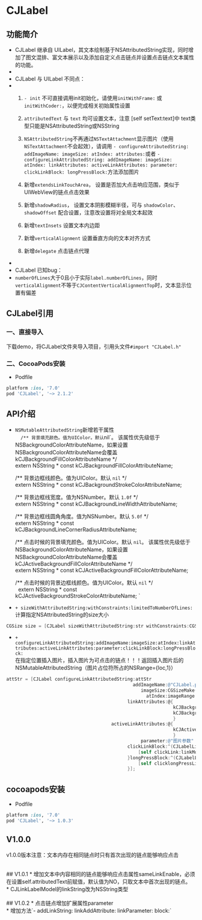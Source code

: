 # CJLabel

## 功能简介

 * CJLabel 继承自 UILabel，其文本绘制基于NSAttributedString实现，同时增加了图文混排、富文本展示以及添加自定义点击链点并设置点击链点文本属性的功能。
 *
 * CJLabel 与 UILabel 不同点：
 *
   1. `- init` 不可直接调用init初始化，请使用`initWithFrame:` 或 `initWithCoder:`，以便完成相关初始属性设置
 
   2. `attributedText` 与 `text` 均可设置文本，注意 [self setText:text]中 text类型只能是NSAttributedString或NSString
 
   3. `NSAttributedString`不再通过`NSTextAttachment`显示图片（使用`NSTextAttachment`不会起效），请调用
      `- configureAttributedString: addImageName: imageSize: atIndex: attributes:`或者
      `- configureLinkAttributedString: addImageName: imageSize: atIndex: linkAttributes: activeLinkAttributes: parameter: clickLinkBlock: longPressBlock:`方法添加图片
 
   4. 新增`extendsLinkTouchArea`， 设置是否加大点击响应范围，类似于UIWebView的链点点击效果
 
   5. 新增`shadowRadius`， 设置文本阴影模糊半径，可与 `shadowColor`、`shadowOffset` 配合设置，注意改设置将对全局文本起效
 
   6. 新增`textInsets` 设置文本内边距
 
   7. 新增`verticalAlignment` 设置垂直方向的文本对齐方式
   
   8. 新增`delegate` 点击链点代理
 *
 * CJLabel 已知bug：
 *
   `numberOfLines`大于0且小于实际`label.numberOfLines`，同时`verticalAlignment`不等于`CJContentVerticalAlignmentTop`时，文本显示位置有偏差

## CJLabel引用
### 一、直接导入
下载demo，将CJLabel文件夹导入项目，引用头文件`#import "CJLabel.h"`
### 二、CocoaPods安装
* Podfile<br/>
```ruby
platform :ios, '7.0'
pod 'CJLabel', '~> 2.1.2'
```

## API介绍
* `NSMutableAttributedString`新增若干属性<br/>
`
   /**
    背景填充颜色。值为UIColor。默认 `nil`。
    该属性优先级低于NSBackgroundColorAttributeName，如果设置NSBackgroundColorAttributeName会覆盖kCJBackgroundFillColorAttributeName
    */<br/>
   extern NSString * const kCJBackgroundFillColorAttributeName;

   /**
    背景边框线颜色。值为UIColor。默认 `nil`
    */<br/>
   extern NSString * const kCJBackgroundStrokeColorAttributeName;

   /**
    背景边框线宽度。值为NSNumber。默认 `1.0f`
    */<br/>
   extern NSString * const kCJBackgroundLineWidthAttributeName;

   /**
    背景边框线圆角角度。值为NSNumber。默认 `5.0f`
    */<br/>
   extern NSString * const kCJBackgroundLineCornerRadiusAttributeName;

   /**
    点击时候的背景填充颜色。值为UIColor。默认 `nil`。
    该属性优先级低于NSBackgroundColorAttributeName，如果设置NSBackgroundColorAttributeName会覆盖kCJActiveBackgroundFillColorAttributeName
    */<br/>
   extern NSString * const kCJActiveBackgroundFillColorAttributeName;

   /**
    点击时候的背景边框线颜色。值为UIColor。默认 `nil`
    */<br/>
   extern NSString * const kCJActiveBackgroundStrokeColorAttributeName;
`

* `+ sizeWithAttributedString:withConstraints:limitedToNumberOfLines:`<br/>
计算指定NSAttributedString的size大小
```objective-c
CGSize size = [CJLabel sizeWithAttributedString:str withConstraints:CGSizeMake(320, CGFLOAT_MAX) limitedToNumberOfLines:0]
  ```
* `+ configureLinkAttributedString:addImageName:imageSize:atIndex:linkAttributes:activeLinkAttributes:parameter:clickLinkBlock:longPressBlock:`<br/>
在指定位置插入图片，插入图片为可点击的链点！！！返回插入图片后的NSMutableAttributedString（图片占位符所占的NSRange={loc,1}）
```objective-c
attStr = [CJLabel configureLinkAttributedString:attStr
                                               addImageName:@"CJLabel.png"
                                                  imageSize:CGSizeMake(60, 43)
                                                    atIndex:imageRange.location+imageRange.length
                                             linkAttributes:@{
                                                              kCJBackgroundStrokeColorAttributeName:[UIColor blueColor],
                                                              kCJBackgroundLineWidthAttributeName:@(self.index == 5?1:2),
                                                              }
                                       activeLinkAttributes:@{
                                                              kCJActiveBackgroundStrokeColorAttributeName:[UIColor redColor],
                                                              }
                                                  parameter:@"图片参数"
                                             clickLinkBlock:^(CJLabelLinkModel *linkModel){
                                                 [self clickLink:linkModel isImage:YES];
                                             }longPressBlock:^(CJLabelLinkModel *linkModel){
                                                 [self clicklongPressLink:linkModel isImage:YES];
                                             }];
  ```
## cocoapods安装
* Podfile<br/>
```ruby
platform :ios, '7.0'
pod 'CJLabel', '~> 1.0.3'
```

## V1.0.0
v1.0.0版本注意：文本内存在相同链点时只有首次出现的链点能够响应点击

<br/>
## V1.0.1
*  增加文本中内容相同的链点能够响应点击属性sameLinkEnable，必须在设置self.attributedText前赋值，默认值为NO，只取文本中首次出现的链点。<br/>
*  CJLinkLabelModel的linkString改为NSString类型<br/>

<br/>
## V1.0.2
* 点击链点增加扩展属性parameter<br/>
* 增加方法`- addLinkString: linkAddAttribute: linkParameter: block:`
